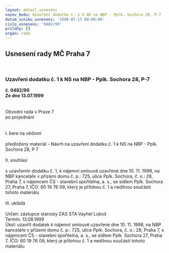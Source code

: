 ```yaml
---
layout: detail_usneseni
nazev_bodu: Uzavření dodatku č. 1 k NS na NBP - Pplk. Sochora 28, P-7
datum_vzniku_usneseni: '1999-07-13 00:00:00'
cislo_usneseni: '0482/99'
prilohy: []
organ: rada
---
```

<div id="ucUsn_pList" class="usn">
	<span><h2>Usnesení rady MČ Praha 7 </h2>
<br></span><div class="standBody">
<span><h3>Uzavření dodatku č. 1 k NS na NBP - Pplk. Sochora 28, P-7</h3></span><div class="center">
		<strong>č. 0482/99</strong><br>
	</div>
<div class="center">
		<strong>Ze dne 13.07.1999</strong><br><br>
	</div>
<br>Obvodní rada v Praze 7<br>po projednání<br><br><br>I.	bere na vědomí<br><br> předložený materiál - Návrh na uzavření dodatku č. 1 k NS na NBP - Pplk. Sochora 28, P 7<br><br>II.	souhlasí <br><br>s uzavřením dodatku č. 1, k nájemní smlouvě uzavřené dne 10. 11. 1998, na NBP kanceláře v přízemí domu č. p.: 725, ulice Pplk. Sochora, č. o.: 28, Praha 7, s nájemcem ČS - stavební spořitelna, a. s., se sídlem Pplk. Sochora 27, Praha 7, IČO: 60 19 76 09, který je přílohou č. 1 a nedílnou součástí tohoto materiálu<br><br>III.	ukládá <br><br> Určen:	zástupce starosty	ZAS STA Vayhel Luboš<br>Termín: 13.08.1999<br>Úkol:	uzavřít dodatek k nájemní smlouvě uzavřené dne 10. 11. 1998, na NBP kanceláře v přízemí domu č. p.: 725, ulice Pplk. Sochora, č. o.: 28, Praha 7, s nájemcem ČS - stavební spořitelna, a. s., se sídlem Pplk. Sochora 27, Praha 7, IČO: 60 19 76 09, který je přílohou č. 1 a nedílnou součástí tohoto materiálu <br>
</div>
</div>